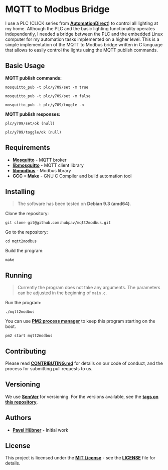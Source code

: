 # MQTT to Modbus Bridge

I use a PLC (CLICK series from [**AutomationDirect**](https://www.automationdirect.com/)) to control all lighting at my home. Although the PLC and the basic lighting functionality operates independently, I needed a bridge between the PLC and the embedded Linux computer for my automation tasks implemented on a higher level. This is a simple implementation of the MQTT to Modbus bridge written in C language that allows to easily control the lights using the MQTT publish commands.

## Basic Usage

**MQTT publish commands:**

    mosquitto_pub -t plc/y709/set -m true

    mosquitto_pub -t plc/y709/set -m false

    mosquitto_pub -t plc/y709/toggle -n

**MQTT publish responses:**

    plc/y709/set/ok (null)

    plc/y709/toggle/ok (null)

## Requirements

* [**Mosquitto**](https://mosquitto.org/) - MQTT broker
* [**libmosquitto**](https://mosquitto.org/man/libmosquitto-3.html) - MQTT client library
* [**libmodbus**](http://libmodbus.org/) - Modbus library
* **GCC + Make** - GNU C Compiler and build automation tool

## Installing

> The software has been tested on **Debian 9.3 (amd64)**.

Clone the repository:

    git clone git@github.com:hubpav/mqtt2modbus.git

Go to the repository:

    cd mqtt2modbus

Build the program:

    make

## Running

> Currently the program does not take any arguments. The parameters can be adjusted in the beginning of `main.c`.

Run the program:

    ./mqtt2modbus

You can use [**PM2 process manager**](http://pm2.keymetrics.io/) to keep this program starting on the boot.

    pm2 start mqtt2modbus

## Contributing

Please read [**CONTRIBUTING.md**](CONTRIBUTING.md) for details on our code of conduct, and the process for submitting pull requests to us.

## Versioning

We use [**SemVer**](https://semver.org/) for versioning. For the versions available, see the [**tags on this repository**](https://github.com/hubpav/mqtt2modbus/tags).

## Authors

* [**Pavel Hübner**](https://github.com/hubpav) - Initial work

## License

This project is licensed under the [**MIT License**](https://opensource.org/licenses/MIT/) - see the [**LICENSE**](LICENSE) file for details.
